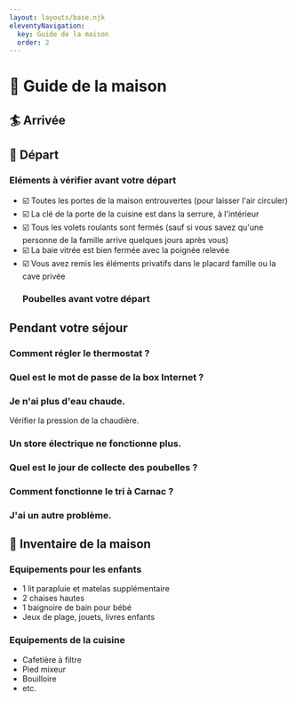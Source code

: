 ```yaml
---
layout: layouts/base.njk
eleventyNavigation:
  key: Guide de la maison
  order: 2
---
```

# 📕 Guide de la maison

## 🏄 Arrivée

## 👋 Départ
  ### Eléments à vérifier avant votre départ
- ☑️ Toutes les portes de la maison entrouvertes (pour laisser l'air circuler)
- ☑️ La clé de la porte de la cuisine est dans la serrure, à l'intérieur
- ☑️ Tous les volets roulants sont fermés (sauf si vous savez qu'une personne de la famille arrive quelques jours après vous)
- ☑️ La baie vitrée est bien fermée avec la poignée relevée
- ☑️ Vous avez remis les éléments privatifs dans le placard famille ou la cave privée
  ### Poubelles avant votre départ
  
## Pendant votre séjour

  ### Comment régler le thermostat ?

  ### Quel est le mot de passe de la box Internet ?

  ### Je n'ai plus d'eau chaude.
  Vérifier la pression de la chaudière.

  ### Un store électrique ne fonctionne plus.

  ### Quel est le jour de collecte des poubelles ?

  ### Comment fonctionne le tri à Carnac ?
  
  ### J'ai un autre problème.

## 🦐 Inventaire de la maison
  ### Equipements pour les enfants
  - 1 lit parapluie et matelas supplémentaire
  - 2 chaises hautes
  - 1 baignoire de bain pour bébé
  - Jeux de plage, jouets, livres enfants
  
  ### Equipements de la cuisine
  - Cafetière à filtre
  - Pied mixeur
  - Bouilloire
  - etc.

